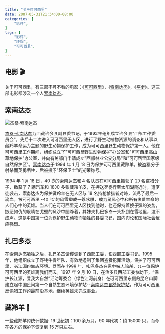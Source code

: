 ```yaml
---
title: "关于可可西里"
date: 2007-05-31T21:34:00+08:00
categories: [
    "影评",
]
tags: [
    "影评",
    "环保",
    "可可西里",
]
---
```


## 电影 :clapper:

关于可可西里，有三部不可不看的电影：《[可可西里](http://movie.douban.com/subject/1308857/)》，《[索南达杰](http://movie.douban.com/subject/3546058/)》，《[平衡](http://movie.douban.com/subject/1958031/)》。这三部电影都涉及一个人[索南达杰](http://zh.wikipedia.org/wiki/%E6%9D%B0%E6%A1%91%C2%B7%E7%B4%A2%E5%8D%97%E8%BE%BE%E6%9D%B0)。

## 索南达杰

![杰桑·索南达杰](http://upload.wikimedia.org/wikipedia/zh/3/3a/Suonandajie1.jpg)

[杰桑·索南达杰](http://zh.wikipedia.org/wiki/%E6%9D%B0%E6%A1%91%C2%B7%E7%B4%A2%E5%8D%97%E8%BE%BE%E6%9D%B0)为西藏治多县副县委书记，于1992年组织成立治多县"西部工作委员会"，先后十二次进入可可西里无人区，进行了野生动植物资源的调查和从事以藏羚羊命运为主题的野生动物保护工作，成为可可西里野生动物保护第一人。他在可可西里工作期间，组织成立了"可可西里野生动物保护"办公室和"可可西里高山草地保护"办公室，并向有关部门申请成立"西部林业公安分局"和"可可西里国家级自然保护区"。[索南达杰](http://zh.wikipedia.org/wiki/%E6%9D%B0%E6%A1%91%C2%B7%E7%B4%A2%E5%8D%97%E8%BE%BE%E6%9D%B0)于 1994 年 1 月 18 日为保护可可西里藏羚羊，被盗猎分子射杀而英勇牺牲，后被授予"环保卫士"的光荣称号。

<!--more-->

1994 年 1 月 18 日，40 岁的索南达杰和 4 名队员在可可西里抓获了 20 名盗猎分子，缴获了 7 辆汽车和 1800 多张藏羚羊皮，在押送歹徒行至太阳湖附近时，遭歹徒袭击，索南达杰为保护藏羚羊在无人区与 18 名持枪偷猎者对峙，流尽了最后一滴血，被可可西里 -40 ℃ 的风雪塑成一尊冰雕，成为藏民心中和所有热爱生命的人们心中的英雄。当人们在可可西里无人区找到他时，他还保持着换子弹的姿势，嫉恶如仇的眼睛在戈壁的风沙中圆睁着，其妹夫扎巴多杰一头扑到在雪地里，泣不成声。这是中国第一位为保护野生动物而牺牲的县委书记，国内舆论和国际社会反应强烈。

## 扎巴多杰

在索南达杰牺牲之后，[扎巴多杰](http://zh.wikipedia.org/wiki/%E5%A5%87%E5%8D%A1%C2%B7%E6%89%8E%E5%B7%B4%E5%A4%9A%E6%9D%B0)请缨调到了西部工委，任西部工委书记。1995 年，他组织成立了野牦牛青年队，有效地遏制了集团盗猎犯罪活动，保护了可可西里，长江源的生态环境。然而在 1998 年，扎巴多杰在家中被人暗杀，又一位保护可可西里的英雄离我们而去。1997 年 9 月 10 日，在治多县西部工委协助下，“保护长江源，爱我大自然”活动筹委会（绿色江河前身）在可可西里东侧的昆仑山脚建立起中国民间第一个自然生态环境保护站--[索南达杰自然保护站](http://baike.baidu.com/view/293197.htm)，作为可可西里反偷猎工作的最前沿基地，继续英雄未完成事业。

## 藏羚羊 :sheep:

一些藏羚羊的统计数据: 19 世纪初：100 余万只，90 年代初：约 15000 只，而今在各方的保护下恢复到 15 万只左右。
